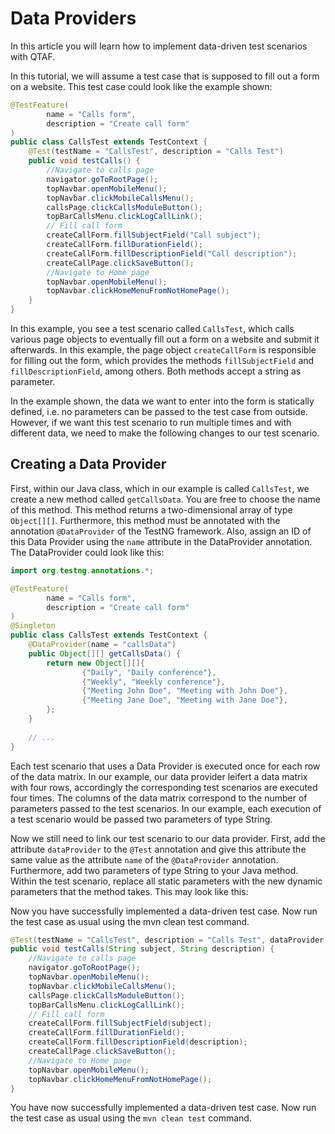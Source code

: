# Data Providers

In this article you will learn how to implement data-driven test scenarios with QTAF.

In this tutorial, we will assume a test case that is supposed to fill out a form on a website. This test case could look like the example shown:

```java
@TestFeature(
        name = "Calls form",
        description = "Create call form"
)
public class CallsTest extends TestContext {
    @Test(testName = "CallsTest", description = "Calls Test")
    public void testCalls() {
        //Navigate to calls page
        navigator.goToRootPage();
        topNavbar.openMobileMenu();
        topNavbar.clickMobileCallsMenu();
        callsPage.clickCallsModuleButton();
        topBarCallsMenu.clickLogCallLink();
        // Fill call form
        createCallForm.fillSubjectField("Call subject");
        createCallForm.fillDurationField();
        createCallForm.fillDescriptionField("Call description");
        createCallPage.clickSaveButton();
        //Navigate to Home page
        topNavbar.openMobileMenu();
        topNavbar.clickHomeMenuFromNotHomePage();
    }
}
```

In this example, you see a test scenario called `CallsTest`, which calls various page objects to eventually fill out a form on a website and submit it afterwards. In this example, the page object `createCallForm` is responsible for filling out the form, which provides the methods `fillSubjectField` and `fillDescriptionField`, among others. Both methods accept a string as parameter.

In the example shown, the data we want to enter into the form is statically defined, i.e. no parameters can be passed to the test case from outside. However, if we want this test scenario to run multiple times and with different data, we need to make the following changes to our test scenario.

## Creating a Data Provider

First, within our Java class, which in our example is called `CallsTest`, we create a new method called `getCallsData`. You are free to choose the name of this method. This method returns a two-dimensional array of type `Object[][]`. Furthermore, this method must be annotated with the annotation `@DataProvider` of the TestNG framework. Also, assign an ID of this Data Provider using the `name` attribute in the DataProvider annotation. The DataProvider could look like this:

```java
import org.testng.annotations.*;

@TestFeature(
        name = "Calls form",
        description = "Create call form"
)
@Singleton
public class CallsTest extends TestContext {    
    @DataProvider(name = "callsData")
    public Object[][] getCallsData() {
        return new Object[][]{
                {"Daily", "Daily conference"},
                {"Weekly", "Weekly conference"},
                {"Meeting John Doe", "Meeting with John Doe"},
                {"Meeting Jane Doe", "Meeting with Jane Doe"},
        };
    }
    
    // ...
}
```

Each test scenario that uses a Data Provider is executed once for each row of the data matrix. In our example, our data provider leifert a data matrix with four rows, accordingly the corresponding test scenarios are executed four times. The columns of the data matrix correspond to the number of parameters passed to the test scenarios. In our example, each execution of a test scenario would be passed two parameters of type String.

Now we still need to link our test scenario to our data provider. First, add the attribute `dataProvider` to the `@Test` annotation and give this attribute the same value as the attribute `name` of the `@DataProvider` annotation. Furthermore, add two parameters of type String to your Java method. Within the test scenario, replace all static parameters with the new dynamic parameters that the method takes. This may look like this:

Now you have successfully implemented a data-driven test case. Now run the test case as usual using the mvn clean test command.

```java
@Test(testName = "CallsTest", description = "Calls Test", dataProvider = "callsData")
public void testCalls(String subject, String description) {
    //Navigate to calls page
    navigator.goToRootPage();
    topNavbar.openMobileMenu();
    topNavbar.clickMobileCallsMenu();
    callsPage.clickCallsModuleButton();
    topBarCallsMenu.clickLogCallLink();
    // Fill call form
    createCallForm.fillSubjectField(subject);
    createCallForm.fillDurationField();
    createCallForm.fillDescriptionField(description);
    createCallPage.clickSaveButton();
    //Navigate to Home page
    topNavbar.openMobileMenu();
    topNavbar.clickHomeMenuFromNotHomePage();
}
```

You have now successfully implemented a data-driven test case. Now run the test case as usual using the `mvn clean test` command.